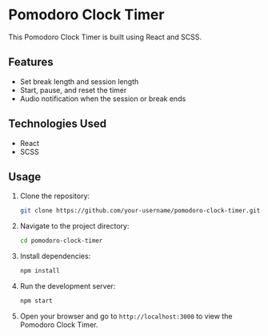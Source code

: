 # Pomodoro Clock Timer

This Pomodoro Clock Timer is built using React and SCSS.

## Features

- Set break length and session length
- Start, pause, and reset the timer
- Audio notification when the session or break ends

## Technologies Used

- React
- SCSS

## Usage

1. Clone the repository:

   ```bash
   git clone https://github.com/your-username/pomodoro-clock-timer.git
   ```

2. Navigate to the project directory:

   ```bash
   cd pomodoro-clock-timer
   ```

3. Install dependencies:

   ```bash
   npm install
   ```

4. Run the development server:

   ```bash
   npm start
   ```

5. Open your browser and go to `http://localhost:3000` to view the Pomodoro Clock Timer.
